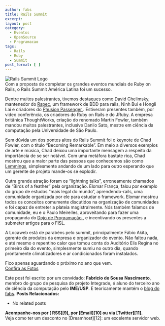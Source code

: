 ```yaml
---
author: fabs
title: Rails Summit
excerpt:
layout: post
category:
  - Eventos
  - OpenSource
  - Programacao
tags:
  - Rails
  - Ruby
  - Summit
post_format: [ ]
---
```

![Rails Summit Logo][1]  
Com a proposta de completar os grandes eventos mundiais de Ruby on Rails, o Rails Summit América Latina foi um sucesso.

Dentre muitos palestrantes, tivemos destaques como David Chelimsky, mantenedor do [ Rspec][2], um framework de BDD para rails, Ninh Bui e Hongli Lai e criadores do [ Phusion Passenger ][3]. Estiveram presentes também, por video conferência, os criadores do Ruby on Rails e do JRuby. A empresa britânica ThoughtWorks, criação do renomado Martin Fowler, também mandou muitos palestrantes, inclusive Danilo Sato, mestre em ciência da computação pela Universidade de São Paulo.

Sem dúvida um dos pontos altos do Rails Summit foi o keynote de Chad Fowler, com o título “Becoming Remarkable”. Em meio a diversos exemplos de arte e música, Chad deixou uma importante mensagem a respeito da importância de se ser notável. Com uma metáfora bastate rica, Chad mostrou que a maior parte das pessoas que conhecemos são como [Lemmings][4], simplesmente andando de um lado para outro esperando que um gerente de projeto mande-os se explodir.

Outra grande atração foram os “lightning talks”, erroneamente chamados de “Birds of a feather” pela organização. Elomar França, falou por exemplo do grupo de estudos “mais legal do mundo”, aprendendo-rails, uma comunidade organizada por ele para estudar o framework. Elomar mostrou todos os conceitos comumente discutidos na organização de comunidades e foi capaz de entreter a plateia magistralmente. Nós também falamos de comunidade, eu e o Paulo Meirelles, aproveitando para fazer uma propaganda do [ Dojo de Programação ][5], e incentivando os presentes a submeter artigos para o FISL.

A Locaweb está de parabéns pelo summit, principalmente Fábio Akita, gerente de produtos da empresa e organizador do evento. Não faltou nada, e até mesmo o repentino calor que tomou conta do Auditório Elis Regina no primeiro dia do evento, simplesmente sumiu no outro dia, quando prontamente climatizadores e ar condicionados foram instalados.

Fico apenas aguardando o próximo no ano que vem.  
[Confira as Fotos][6]

Este post foi escrito por um convidado: **Fabricio de Sousa Nascimento**, membro do grupo de pesquisa do projeto Integrade, é aluno do terceiro ano de ciência da computação pelo **IME/USP**. E teoricamente mantém o [blog do fabs][7]. 
**Posts Relacionados:** 
*   No related posts









**Acompanhe-nos por [ RSS][9], por [Email][10] ou via [Twitter][11].**  
Veja como ter um desconto no [Dreamhost][12]: um excelente servidor web.

 [1]: http://ruby-br.org/wp-content/uploads/2008/08/railssummit.jpg
 [2]: http://rspec.info/
 [3]: http://www.modrails.com/
 [4]: http://en.wikipedia.org/wiki/Lemmings_(video_game)
 [5]: http://www.dojosp.epistemol.net/
 [6]: http://www.flickr.com/search/?q=railssummit&m=tags
 [7]: http://cemshost.com.br/~fabsn/dev/doku.php "Faz tempo que não Atualiza!"





